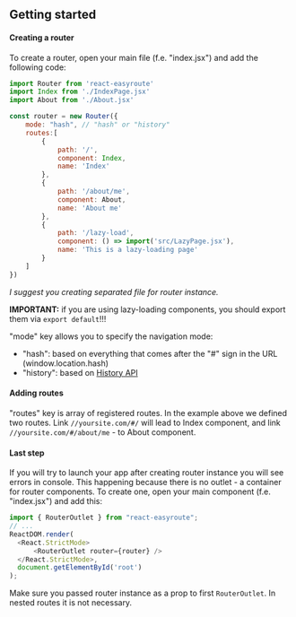 ## Getting started

#### Creating a router
To create a router, open your main file (f.e. "index.jsx") and add the following code:
```javascript
import Router from 'react-easyroute'
import Index from './IndexPage.jsx'
import About from './About.jsx'

const router = new Router({
    mode: "hash", // "hash" or "history"
    routes:[
        {
            path: '/',
            component: Index,
            name: 'Index'
        },
        {
            path: '/about/me',
            component: About,
            name: 'About me'
        },
        {
            path: '/lazy-load',
            component: () => import('src/LazyPage.jsx'),
            name: 'This is a lazy-loading page'
        }
    ]
})
```

_I suggest you creating separated file for router instance._

**IMPORTANT:** if you are using lazy-loading components, you should export them via `export default`!!!

"mode" key allows you to specify the navigation mode:
* "hash": based on everything that comes after the "#" sign in the URL (window.location.hash)
* "history": based on [History API](https://developer.mozilla.org/en-US/docs/Web/API/History_API)

#### Adding routes
"routes" key is array of registered routes. In the example above we defined two routes. Link `//yoursite.com/#/` will lead to Index component, and link `//yoursite.com/#/about/me` - to About component.

#### Last step
If you will try to launch your app after creating router 
instance you will see errors in console. This happening 
because there is no outlet - a container for router 
components. To create one, open your main component 
(f.e. "index.jsx") and add this:

```javascript
import { RouterOutlet } from "react-easyroute";
// ...
ReactDOM.render(
  <React.StrictMode>
      <RouterOutlet router={router} />
  </React.StrictMode>,
  document.getElementById('root')
);
```
Make sure you passed router instance as a prop to first `RouterOutlet`.
In nested routes it is not necessary. 